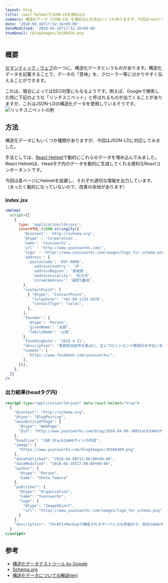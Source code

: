```yaml
---
layout: blog
title: react-helmetでJSON-LDを埋め込む
summary: 構造化データ（JSON-LD）を埋め込む方法はいくつかありますが、今回はreact-helmetを使って実装してみました。
date: '2018-04-16T17:52:16+09:00'
dateModified: '2018-04-16T17:52:16+09:00'
thumbnail: /blogImages/20180416.png
---
```

## 概要
[セマンティック・ウェブ](https://ja.wikipedia.org/wiki/%E3%82%BB%E3%83%9E%E3%83%B3%E3%83%86%E3%82%A3%E3%83%83%E3%82%AF%E3%83%BB%E3%82%A6%E3%82%A7%E3%83%96)の一つに、構造化データというものがあります。構造化データを記載することで、データの「意味」を、クローラー等に分かりやすく伝えることができます。

これは、場合によってはSEO対策にもなるようです。例えば、Googleで検索した時に下記のような「リッチスニペット」と呼ばれるものが出てくることがありますが、これはJSON-LDの構造化データを使用しているそうです。
![リッチスニペットの例](/blogImages/20180416.png)

## 方法
構造化データにもいくつか種類がありますが、今回はJSON-LDに対応してみました。

手法としては、[React Helmet](https://github.com/nfl/react-helmet)で動的にこれらのデータを埋め込んでみました。
React Helmetは、Headタグ内のデータを動的に生成してくれる便利なReactコンポーネントです。

今回は各ページにHelmetを設置し、それぞれ適切な情報を出力しています。
（まったく動的になっていないので、改善の余地があります）

### index.jsx
```jsx
<Helmet
  script={[
    {
      type: 'application/ld+json',
      innerHTML:(JSON.stringify({
        '@context': 'http://schema.org',
        '@type' : 'Corporation',
        'name': 'Yuuniworks',
        'url' : 'http://www.yuuniworks.com/',
        'logo' : 'https://www.yuuniworks.com/images/logo_for_schema.png',
        'address': {
          'postalCode': '697-0000',
            'addressCountry': 'JP',
            'addressRegion': '島根県',
            'addressLocality': '松江市',
            'streetAddress': '殿町1番地',
        },
        "contactPoint": [
          { "@type": "ContactPoint",
            "telephone": '+81-90-1234-5678',
            "contactType": "sales",
          },
        ],
        'founder': {
          '@type': 'Person',
          'givenName': '太郎',
          'familyName': '山田',
        },
        'foundingDate': '2018-4-11',
        "description": "島根県浜田市を拠点に、主にフロントエンド開発のお手伝いをしているフリーランスエンジニアです。",
        "sameAs": [
          'https://www.facebook.com/yuuniworks/',
        ],
      })),
    },
  ]}
/>
```

### 出力結果(headタグ内)
```jsx
<script type="application/ld+json" data-react-helmet="true">
  {
    "@context": "http://schema.org",
    "@type": "BlogPosting",
    "mainEntityOfPage": {
      "@type": "WebPage",
      "@id": "http://www.yuuniworks.com/blog/2018-04-09-JAMStackなWebサイトの作成/"
    },
    "headline": "JAM StackなWebサイトの作成",
    "image": [
      "https://www.yuuniworks.com/blogImages/20180409.png"
    ],
    "datePublished": "2018-04-09T15:00:00+09:00",
    "dateModified": "2018-04-16T17:00:00+09:00",
    "author": {
      "@type": "Person",
      "name": "Shota Tamura"
    },
    "publisher": {
      "@type": "Organization",
      "name": "Yuuniworks",
      "logo": {
        "@type": "ImageObject",
        "url": "https://www.yuuniworks.com/images/logo_for_schema.png"
      }
    },
    "description": "JS+API+Markupで構成されるサーバレスな枠組みで、自社のWebサイトを構築してみました。"
  }
</script>
```

## 参考
* [構造化データテストツール by Google](https://search.google.com/structured-data/testing-tool/u/0/)
* [Schema.org](http://schema.org/docs/full.html)
* [構造化データについての解説(en)](https://developers.google.com/search/docs/guides/search-features?authuser=1&hl=ja)